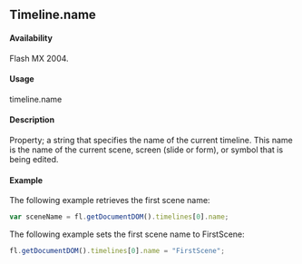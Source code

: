 ## Timeline.name

#### Availability

Flash MX 2004.

#### Usage

timeline.name

#### Description

Property; a string that specifies the name of the current timeline. This name is the name of the current scene, screen (slide or form), or symbol that is being edited.

#### Example

The following example retrieves the first scene name:

```javascript
var sceneName = fl.getDocumentDOM().timelines[0].name;
```

The following example sets the first scene name to FirstScene:

```javascript
fl.getDocumentDOM().timelines[0].name = "FirstScene";
```
